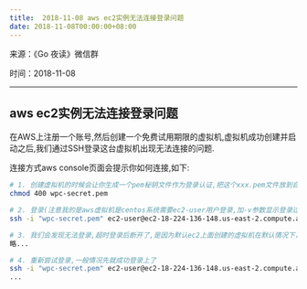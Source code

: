 ```yaml
---
title:  2018-11-08 aws ec2实例无法连接登录问题
date: 2018-11-08T00:00:00+08:00
---
```

来源：《Go 夜读》微信群

时间：2018-11-08

---

## aws ec2实例无法连接登录问题

在AWS上注册一个账号,然后创建一个免费试用期限的虚拟机,虚拟机成功创建并启动之后,我们通过SSH登录这台虚拟机出现无法连接的问题.

连接方式aws console页面会提示你如何连接,如下:

```bash
# 1. 创建虚拟机的时候会让你生成一个pem秘钥文件作为登录认证,把这个xxx.pem文件放到自己的机器上并设置400权限
chmod 400 wpc-secret.pem

# 2. 登录(注意我的是aws虚拟机是centos系统需要ec2-user用户登录,加-v参数显示登录过程详细信息)
ssh -i "wpc-secret.pem" ec2-user@ec2-18-224-136-148.us-east-2.compute.amazonaws.com -v

# 3. 我们会发现无法登录,超时登录后断开了,是因为默认ec2上面创建的虚拟机在默认情况下，默认安全组不允许传入SSH流量。所以你需要在ec2 console中的左侧菜单栏找到安全组然后添加SSH类型的入站和出站规则即可
略...

# 4. 重新尝试登录,一般情况先就成功登录上了
ssh -i "wpc-secret.pem" ec2-user@ec2-18-224-136-148.us-east-2.compute.amazonaws.com -v
...
```
